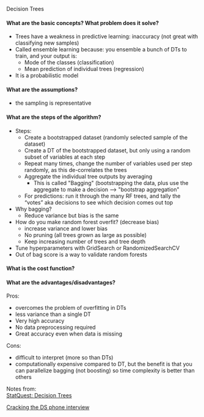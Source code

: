 Decision Trees


#### What are the basic concepts? What problem does it solve?
- Trees have a weakness in predictive learning: inaccuracy (not great with classifying new samples)
- Called ensemble learning because: you ensemble a bunch of DTs to train, and your output is:
    - Mode of the classes (classification)
    - Mean prediction of individual trees (regression)
- It is a probabilistic model

#### What are the assumptions?
- the sampling is representative

#### What are the steps of the algorithm?
-	Steps:
    - Create a bootstrapped dataset (randomly selected sample of the dataset)
    - Create a DT of the bootstrapped dataset, but only using a random subset of variables at each step
    - Repeat many times, change the number of variables used per step randomly, as this de-correlates the trees
    - Aggregate the individual tree outputs by averaging
        - This is called "Bagging" (bootstrapping the data, plus use the aggregate to make a decision --> "bootstrap aggregation"
    - For predictions: run it through the many RF trees, and tally the “votes” aka decisions to see which decision comes out top
- Why bagging?
    - Reduce variance but bias is the same
- How do you make random forest overfit? (decrease bias)
    - increase variance and lower bias
    - No pruning (all trees grown as large as possible)
    - Keep increasing number of trees and tree depth
- Tune hyperparameters with GridSearch or RandomizedSearchCV
- Out of bag score is a way to validate random forests

#### What is the cost function?

#### What are the advantages/disadvantages?
Pros:
- overcomes the problem of overfitting in DTs
- less variance than a single DT
- Very high accuracy
- No data preprocessing required
- Great accuracy even when data is missing

Cons:
- difficult to interpret (more so than DTs)
- computationally expensive compared to DT, but the benefit is that you can parallelize bagging (not boosting) so time complexity is better than others

Notes from:  
[StatQuest: Decision Trees]( https://www.youtube.com/watch?v=7VeUPuFGJHk)

[Cracking the DS phone interview](https://medium.com/@bruceyanghy/crack-the-machine-learning-phone-interview-guide-9e4dc316f65b)
